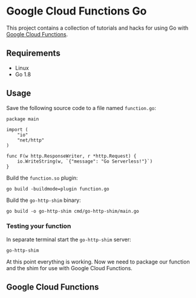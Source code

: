 # Google Cloud Functions Go 

This project contains a collection of tutorials and hacks for using Go with [Google Cloud Functions](https://cloud.google.com/functions).

## Requirements

 - Linux
 - Go 1.8

## Usage

Save the following source code to a file named `function.go`:

```
package main

import (
    "io"
    "net/http"
)

func F(w http.ResponseWriter, r *http.Request) {
    io.WriteString(w, `{"message": "Go Serverless!"}`)
}
```

Build the `function.so` plugin:

```
go build -buildmode=plugin function.go
```

Build the `go-http-shim` binary:

```
go build -o go-http-shim cmd/go-http-shim/main.go
```

### Testing your function

In separate terminal start the `go-http-shim` server:

```
go-http-shim
```

At this point everything is working. Now we need to package our function and the shim for use with Google Cloud Functions.

## Google Cloud Functions



